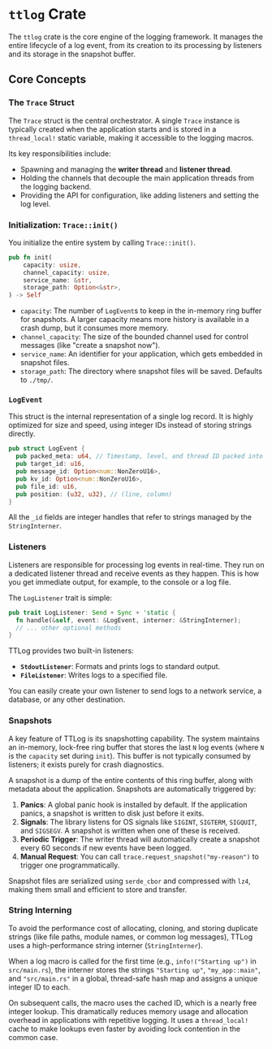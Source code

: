 # `ttlog` Crate

The `ttlog` crate is the core engine of the logging framework. It manages the entire lifecycle of a log event, from its creation to its processing by listeners and its storage in the snapshot buffer.

## Core Concepts

### The `Trace` Struct

The `Trace` struct is the central orchestrator. A single `Trace` instance is typically created when the application starts and is stored in a `thread_local!` static variable, making it accessible to the logging macros.

Its key responsibilities include:
- Spawning and managing the **writer thread** and **listener thread**.
- Holding the channels that decouple the main application threads from the logging backend.
- Providing the API for configuration, like adding listeners and setting the log level.

### Initialization: `Trace::init()`

You initialize the entire system by calling `Trace::init()`.

```rust
pub fn init(
    capacity: usize,
    channel_capacity: usize,
    service_name: &str,
    storage_path: Option<&str>,
) -> Self
```

- `capacity`: The number of `LogEvent`s to keep in the in-memory ring buffer for snapshots. A larger capacity means more history is available in a crash dump, but it consumes more memory.
- `channel_capacity`: The size of the bounded channel used for control messages (like "create a snapshot now").
- `service_name`: An identifier for your application, which gets embedded in snapshot files.
- `storage_path`: The directory where snapshot files will be saved. Defaults to `./tmp/`.

### `LogEvent`

This struct is the internal representation of a single log record. It is highly optimized for size and speed, using integer IDs instead of storing strings directly.

```rust
pub struct LogEvent {
  pub packed_meta: u64, // Timestamp, level, and thread ID packed into a u64
  pub target_id: u16,
  pub message_id: Option<num::NonZeroU16>,
  pub kv_id: Option<num::NonZeroU16>,
  pub file_id: u16,
  pub position: (u32, u32), // (line, column)
}
```
All the `_id` fields are integer handles that refer to strings managed by the `StringInterner`.

### Listeners

Listeners are responsible for processing log events in real-time. They run on a dedicated listener thread and receive events as they happen. This is how you get immediate output, for example, to the console or a log file.

The `LogListener` trait is simple:
```rust
pub trait LogListener: Send + Sync + 'static {
  fn handle(&self, event: &LogEvent, interner: &StringInterner);
  // ... other optional methods
}
```
TTLog provides two built-in listeners:
- **`StdoutListener`**: Formats and prints logs to standard output.
- **`FileListener`**: Writes logs to a specified file.

You can easily create your own listener to send logs to a network service, a database, or any other destination.

### Snapshots

A key feature of TTLog is its snapshotting capability. The system maintains an in-memory, lock-free ring buffer that stores the last `N` log events (where `N` is the `capacity` set during `init`). This buffer is not typically consumed by listeners; it exists purely for crash diagnostics.

A snapshot is a dump of the entire contents of this ring buffer, along with metadata about the application. Snapshots are automatically triggered by:
1.  **Panics**: A global panic hook is installed by default. If the application panics, a snapshot is written to disk just before it exits.
2.  **Signals**: The library listens for OS signals like `SIGINT`, `SIGTERM`, `SIGQUIT`, and `SIGSEGV`. A snapshot is written when one of these is received.
3.  **Periodic Trigger**: The writer thread will automatically create a snapshot every 60 seconds if new events have been logged.
4.  **Manual Request**: You can call `trace.request_snapshot("my-reason")` to trigger one programmatically.

Snapshot files are serialized using `serde_cbor` and compressed with `lz4`, making them small and efficient to store and transfer.

### String Interning

To avoid the performance cost of allocating, cloning, and storing duplicate strings (like file paths, module names, or common log messages), TTLog uses a high-performance string interner (`StringInterner`).

When a log macro is called for the first time (e.g., `info!("Starting up")` in `src/main.rs`), the interner stores the strings `"Starting up"`, `"my_app::main"`, and `"src/main.rs"` in a global, thread-safe hash map and assigns a unique integer ID to each.

On subsequent calls, the macro uses the cached ID, which is a nearly free integer lookup. This dramatically reduces memory usage and allocation overhead in applications with repetitive logging. It uses a `thread_local!` cache to make lookups even faster by avoiding lock contention in the common case.

